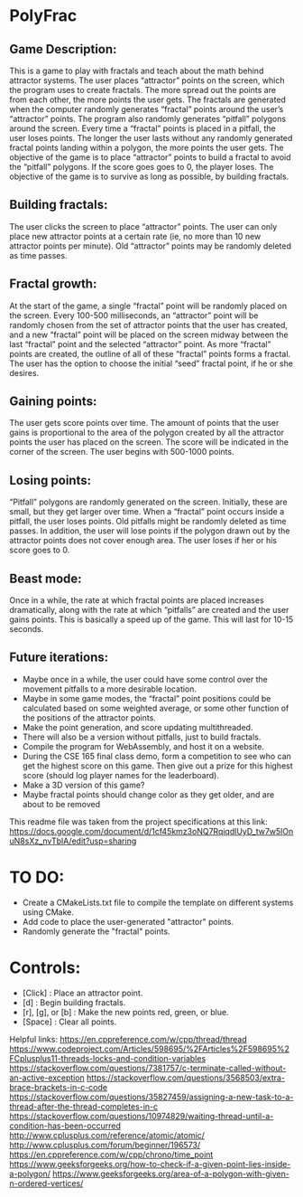 # PolyFrac

## Game Description:
This is a game to play with fractals and teach about the math behind attractor systems. The user places “attractor” points on the screen, which the program uses to create fractals. The more spread out the points are from each other, the more points the user gets. The fractals are generated when the computer randomly generates “fractal” points around the user’s “attractor” points. The program also randomly generates “pitfall” polygons around the screen. Every time a “fractal” points is placed in a pitfall, the user loses points. The longer the user lasts without any randomly generated fractal points landing within a polygon, the more points the user gets. The objective of the game is to place “attractor” points to build a fractal to avoid the “pitfall” polygons. If the score goes goes to 0, the player loses. The objective of the game is to survive as long as possible, by building fractals.

## Building fractals:
The user clicks the screen to place “attractor” points. The user can only place new attractor points at a certain rate (ie, no more than 10 new attractor points per minute). Old “attractor” points may be randomly deleted as time passes. 

## Fractal growth:
At the start of the game, a single “fractal” point will be randomly placed on the screen. Every 100-500 milliseconds, an “attractor” point will be randomly chosen from the set of attractor points that the user has created, and a new “fractal” point will be placed on the screen midway between the last “fractal” point and the selected “attractor” point. As more “fractal” points are created, the outline of all of these “fractal” points forms a fractal. The user has the option to choose the initial “seed” fractal point, if he or she desires.

## Gaining points:
The user gets score points over time. The amount of points that the user gains is proportional to the area of the polygon created by all the attractor points the user has placed on the screen. The score will be indicated in the corner of the screen. The user begins with 500-1000 points.

## Losing points:
“Pitfall” polygons are randomly generated on the screen. Initially, these are small, but they get larger over time. When a “fractal” point occurs inside a pitfall, the user loses points. Old pitfalls might be randomly deleted as time passes. In addition, the user will lose points if the polygon drawn out by the attractor points does not cover enough area. The user loses if her or his score goes to 0.

## Beast mode:
Once in a while, the rate at which fractal points are placed increases dramatically, along with the rate at which “pitfalls” are created and the user gains points. This is basically a speed up of the game. This will last for 10-15 seconds. 

## Future iterations:
- Maybe once in a while, the user could have some control over the movement pitfalls to a more desirable location.
- Maybe in some game modes, the “fractal” point positions could be calculated based on some weighted average, or some other function of the positions of the attractor points.
- Make the point generation, and score updating multithreaded. 
- There will also be a version without pitfalls, just to build fractals.
- Compile the program for WebAssembly, and host it on a website.
- During the CSE 165 final class demo, form a competition to see who can get the highest score on this game. Then give out a prize for this highest score (should log player names for the leaderboard).
- Make a 3D version of this game?
- Maybe fractal points should change color as they get older, and are about to be removed



This readme file was taken from the project specifications at this link:
https://docs.google.com/document/d/1cf45kmz3oNQ7RqiqdlUyD_tw7w5lOnuN8sXz_nvTblA/edit?usp=sharing


# TO DO:
- Create a CMakeLists.txt file to compile the template on different systems using CMake.
- Add code to place the user-generated "attractor" points.
- Randomly generate the "fractal" points.

# Controls:
- [Click] : Place an attractor point.
- [d] : Begin building fractals.
- [r], [g], or [b] : Make the new points red, green, or blue.
- [Space] : Clear all points.


Helpful links:
https://en.cppreference.com/w/cpp/thread/thread
https://www.codeproject.com/Articles/598695/%2FArticles%2F598695%2FCplusplus11-threads-locks-and-condition-variables
https://stackoverflow.com/questions/7381757/c-terminate-called-without-an-active-exception
https://stackoverflow.com/questions/3568503/extra-brace-brackets-in-c-code
https://stackoverflow.com/questions/35827459/assigning-a-new-task-to-a-thread-after-the-thread-completes-in-c
https://stackoverflow.com/questions/10974829/waiting-thread-until-a-condition-has-been-occurred
http://www.cplusplus.com/reference/atomic/atomic/
http://www.cplusplus.com/forum/beginner/196573/
https://en.cppreference.com/w/cpp/chrono/time_point
https://www.geeksforgeeks.org/how-to-check-if-a-given-point-lies-inside-a-polygon/
https://www.geeksforgeeks.org/area-of-a-polygon-with-given-n-ordered-vertices/
